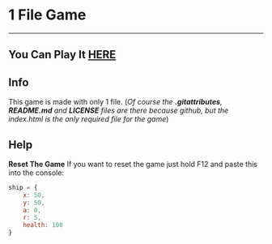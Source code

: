 # 1 File Game
---
## You Can Play It [HERE](https://tom-on64.github.io/1FileGame/)

## Info
This game is made with only 1 file.
(_Of course the **.gitattributes**, **README.md** and **LICENSE** files are there because github, but the index.html is the only required file for the game_)

## Help

**Reset The Game**
If you want to reset the game just hold F12 and paste this into the console:
```js
ship = {
    x: 50,
    y: 50,
    a: 0,
    r: 5,
    health: 100
}
```
